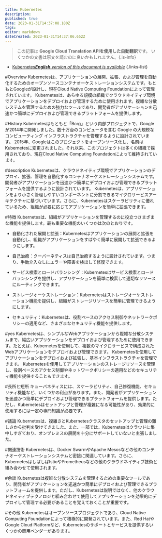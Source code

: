 ```yaml
---
title: Kubernetes
description: 
published: true
date: 2023-01-31T14:37:08.180Z
tags: 
editor: markdown
dateCreated: 2023-01-31T14:37:06.652Z
---
```


> この記事は **Google Cloud Translation APIを使用した自動翻訳**です。
いくつかの文書は原文を読むのに良いかもしれません。{.is-info}

- [Kubernetes***English** version of this document is available*](/en/Knowledge-base/Dictionary/kubernetes)
{.links-list}


#Overview
Kubernetesは、アプリケーションの展開、拡張、および管理を自動化するためのオープンソースコンテナオーケストレーションシステムです。もともとGoogleが設計し、現在Cloud Native Computing Foundationによって管理されています。 Kubernetesは、あらゆる規模の組織でクラウドネイティブ環境でアプリケーションをデプロイおよび管理するために使用されます。複雑な分散システムを管理するための強力なツールであり、開発者がアプリケーションを迅速かつ簡単にデプロイおよび管理できるプラットフォームを提供します。

#History
Kubernetesはもともと「Borg」という内部プロジェクトで、Googleが2014年に開発しました。数十万台のコンピュータを含む Google の大規模なコンピューティング インフラストラクチャを管理するように設計されています。 2015年、Googleはこのプロジェクトをオープンソース化し、名前はKubernetesに変更されました。それ以来、このプロジェクトは多くの組織で採用されており、現在Cloud Native Computing Foundationによって維持されています。

#description
Kubernetesは、クラウドネイティブ環境でアプリケーションのデプロイ、拡張、管理を自動化するコンテナオーケストレーションシステムです。開発者がアプリケーションを迅速かつ簡単にデプロイおよび管理できるプラットフォームを提供するように設計されています。 Kubernetesは、アプリケーションをより小さく管理しやすいコンポーネントに分割できるマイクロサービスアーキテクチャに基づいています。さらに、Kubernetesはスケーラビリティに優れているため、組織が必要に応じてアプリケーションを簡単に拡張できます。

#特徴
Kubernetesは、組織がアプリケーションを管理するのに役立つさまざまな機能を提供します。最も重要な機能のいくつかは次のとおりです。

- 自動化された展開と拡張：Kubernetesはアプリケーションの展開と拡張を自動化し、組織がアプリケーションをすばやく簡単に展開して拡張できるようにします。

- 自己治癒：クーバーネティスは自己治癒するように設計されています。つまり、手動介入なしにエラーや障害を検出して修復できます。

- サービス検索とロードバランシング：Kubernetesはサービス検索とロードバランシングを提供し、アプリケーションを簡単に検索して適切なリソースにルーティングできます。

- ストレージオーケストレーション：Kubernetesはストレージオーケストレーション機能を提供し、組織がストレージリソースを簡単に管理できるようにします。

- セキュリティ：Kubernetesは、役割ベースのアクセス制御やネットワークポリシーの適用など、さまざまなセキュリティ機能を提供します。

#yes
Kubernetesは、シンプルなWebアプリケーションから複雑な分散システムまで、幅広いアプリケーションをデプロイおよび管理するために使用できます。たとえば、Kubernetesを使用して、複数のマイクロサービスで構成されたWebアプリケーションをデプロイおよび管理できます。 Kubernetesを使用してアプリケーションをデプロイおよび拡張し、基本インフラストラクチャを管理できます。 Kubernetesを使用してアプリケーションのストレージリソースを管理し、役割ベースのアクセス制御やネットワークポリシーの適用などのセキュリティ機能を提供することもできます。

#長所と短所
キューバネティスには、スケーラビリティ、自己修復機能、セキュリティ機能など、いくつかの利点があります。また、開発者がアプリケーションを迅速かつ簡単にデプロイおよび管理できるプラットフォームを提供します。ただし、Kubernetesはセットアップと管理が複雑になる可能性があり、効果的に使用するには一定の専門知識が必要です。

#議論
Kubernetesは、複雑さとKubernetesクラスタのセットアップと管理の難しさから批判を受けてきました。また、一部では、Kubernetesはクラウドに集中しすぎており、オンプレミスの展開を十分にサポートしていないと主張しました。

#関連技術
Kubernetesは、Docker SwarmやApache Mesosなどの他のコンテナオーケストレーションシステムと密接に関連しています。さらに、KubernetesはしばしばIstioやPrometheusなどの他のクラウドネイティブ技術と組み合わせて使用されます。

#余談
Kubernetesは複雑な分散システムを管理するための重要なツールであり、開発者がアプリケーションを迅速かつ簡単にデプロイおよび管理できるプラットフォームを提供します。ただし、Kubernetesは説明ではなく、他のクラウドネイティブテクノロジと組み合わせて使用してアプリケーションを効果的にデプロイして管理する必要があることを覚えておくことが重要です。

#その他
Kubernetesはオープンソースプロジェクトであり、Cloud Native Computing Foundationによって積極的に開発されています。また、Red HatやGoogle Cloud Platformなど、Kubernetesのサポートとサービスを提供するいくつかの商用ベンダーがあります。